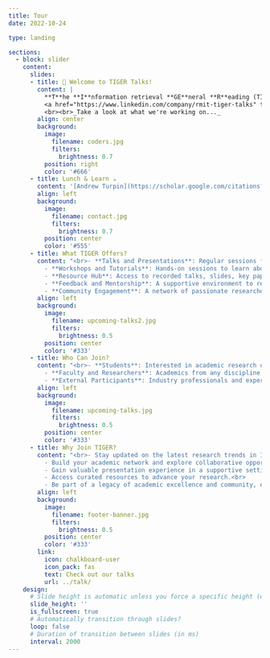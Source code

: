 ```yaml
---
title: Tour
date: 2022-10-24

type: landing

sections:
  - block: slider
    content:
      slides:
      - title: 👋 Welcome to TIGER Talks!
        content: |
          **T**he **I**nformation retrieval **GE**neral **R**eading (TIGER) Group         
          <a href="https://www.linkedin.com/company/rmit-tiger-talks" target="_blank" rel="noopener"><i class="fa-brands fa-linkedin"></i></a>&nbsp;&nbsp;<a href="https://x.com/RMITIGER" target="_blank" rel="noopener"><i class="fa-brands fa-square-x-twitter"></i></a>
          <br><br>_Take a look at what we're working on..._
        align: center
        background:
          image:
            filename: coders.jpg
            filters:
              brightness: 0.7
          position: right
          color: '#666'
      - title: Lunch & Learn ☕️
        content: '[Andrew Turpin](https://scholar.google.com/citations?user=lCZblDwAAAAJ&hl=en) founded TIGER in 2006 and organized weekly meetings for quite some time. TIGER aims to foster a vibrant research community by connecting students, staff, and external collaborators to explore cutting-edge topics, share insights, and advance knowledge across diverse domains.<br>Share your knowledge with the group and explore exciting new IR-related topics together!'
        align: left
        background:
          image:
            filename: contact.jpg
            filters:
              brightness: 0.7
          position: center
          color: '#555'
      - title: What TIGER Offers?
        content: "<br>- **Talks and Presentations**: Regular sessions featuring students, faculty, and external experts sharing their research and insights.<br>
          - **Workshops and Tutorials**: Hands-on sessions to learn about new methodologies, tools, and frameworks.<br>
          - **Resource Hub**: Access to recorded talks, slides, key papers, and other academic materials.<br>
          - **Feedback and Mentorship**: A supportive environment to refine ideas, present work, and receive constructive feedback.<br>
          - **Community Engagement**: A network of passionate researchers fostering cross-disciplinary connections."
        align: left
        background:
          image:
            filename: upcoming-talks2.jpg
            filters:
              brightness: 0.5
          position: center
          color: '#333'
      - title: Who Can Join?
        content: "<br>- **Students**: Interested in academic research or looking to showcase their work.<br>
          - **Faculty and Researchers**: Academics from any discipline seeking to engage in dynamic discussions and collaborations.<br>
          - **External Participants**: Industry professionals and experts contributing unique insights and perspectives."
        align: left
        background:
          image:
            filename: upcoming-talks.jpg
            filters:
              brightness: 0.5
          position: center
          color: '#333'
      - title: Why Join TIGER?
        content: "<br>- Stay updated on the latest research trends in IR, RecSys, NLP, HCI, LLM, and beyond.<br>
          - Build your academic network and explore collaborative opportunities.<br>
          - Gain valuable presentation experience in a supportive setting.<br>
          - Access curated resources to advance your research.<br>
          - Be part of a legacy of academic excellence and community, originally established in 2006."
        align: left
        background:
          image:
            filename: footer-banner.jpg
            filters:
              brightness: 0.5
          position: center
          color: '#333'
        link:
          icon: chalkboard-user
          icon_pack: fas
          text: Check out our talks
          url: ../talk/
    design:
      # Slide height is automatic unless you force a specific height (e.g. '400px')
      slide_height: ''
      is_fullscreen: true
      # Automatically transition through slides?
      loop: false
      # Duration of transition between slides (in ms)
      interval: 2000
---
```

